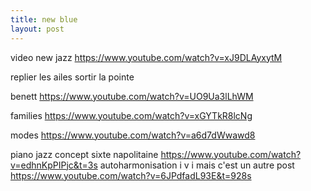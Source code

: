 ```yaml
---
title: new blue
layout: post
---
```


video new jazz
https://www.youtube.com/watch?v=xJ9DLAyxytM

replier les ailes
sortir la pointe

benett
https://www.youtube.com/watch?v=UO9Ua3lLhWM

families
https://www.youtube.com/watch?v=xGYTkR8lcNg

modes
https://www.youtube.com/watch?v=a6d7dWwawd8

piano jazz concept
sixte napolitaine
https://www.youtube.com/watch?v=edhnKpPIPjc&t=3s
autoharmonisation
i v i
mais c'est un autre post
https://www.youtube.com/watch?v=6JPdfadL93E&t=928s
